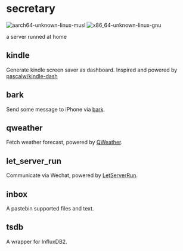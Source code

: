 # secretary

![aarch64-unknown-linux-musl](https://github.com/P4SSER8Y/secretary/actions/workflows/aarch64-unknown-linux-musl.yml/badge.svg)
![x86_64-unknown-linux-gnu](https://github.com/P4SSER8Y/secretary/actions/workflows/x86_64-unknown-linux-gnu.yml/badge.svg)

a server runned at home

## kindle

Generate kindle screen saver as dashboard. Inspired and powered by [pascalw/kindle-dash](https://github.com/pascalw/kindle-dash)

## bark

Send some message to iPhone via [bark](https://github.com/finb/bark).

## qweather

Fetch weather forecast, powered by [QWeather](https://dev.qweather.com/).

## let_server_run
Communicate via Wechat, powered by [LetServerRun](https://letserver.run/).

## inbox
A pastebin supported files and text.

## tsdb
A wrapper for InfluxDB2.
